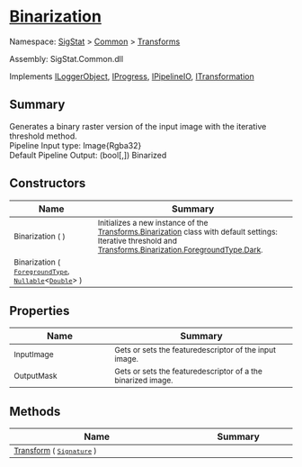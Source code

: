 # [Binarization](./Binarization.md)

Namespace: [SigStat]() > [Common](./../README.md) > [Transforms](./README.md)

Assembly: SigStat.Common.dll

Implements [ILoggerObject](./../ILoggerObject.md), [IProgress](./../Helpers/IProgress.md), [IPipelineIO](./../Pipeline/IPipelineIO.md), [ITransformation](./../ITransformation.md)

## Summary
Generates a binary raster version of the input image with the iterative threshold method.  <br>Pipeline Input type: Image{Rgba32}<br>Default Pipeline Output: (bool[,]) Binarized

## Constructors

| Name | Summary | 
| --- | --- | 
| <sub>Binarization (  )</sub><img width=200 unselectable="on"/>  | <sub>Initializes a new instance of the [Transforms.Binarization](https://github.com/hargitomi97/sigstat/blob/master/docs/md/SigStat/Common/Transforms/Binarization.md) class with default settings: Iterative threshold and [Transforms.Binarization.ForegroundType.Dark](https://github.com/hargitomi97/sigstat/blob/master/docs/md/.md).</sub><img width=200 unselectable="on"/>  | <br>
| <sub>Binarization ( [`ForegroundType`](./Binarization.md), [`Nullable`](https://docs.microsoft.com/en-us/dotnet/api/System.Nullable-1)\<[`Double`](https://docs.microsoft.com/en-us/dotnet/api/System.Double)> )</sub><img width=200 unselectable="on"/>  | <sub></sub><img width=200 unselectable="on"/>  | <br>


## Properties

| Name | Summary | 
| --- | --- | 
| <sub>InputImage</sub><img width=200 unselectable="on"/>  | <sub>Gets or sets the featuredescriptor of the input image.</sub><img width=200 unselectable="on"/>  | <br>
| <sub>OutputMask</sub><img width=200 unselectable="on"/>  | <sub>Gets or sets the featuredescriptor of a the binarized image.</sub><img width=200 unselectable="on"/>  | <br>


## Methods

| Name | Summary | 
| --- | --- | 
| <sub>[Transform](./Methods/Binarization-100663642.md) ( [`Signature`](./../Signature.md) )</sub><img width=200 unselectable="on"/>  | <sub></sub><img width=200 unselectable="on"/>  | <br>


